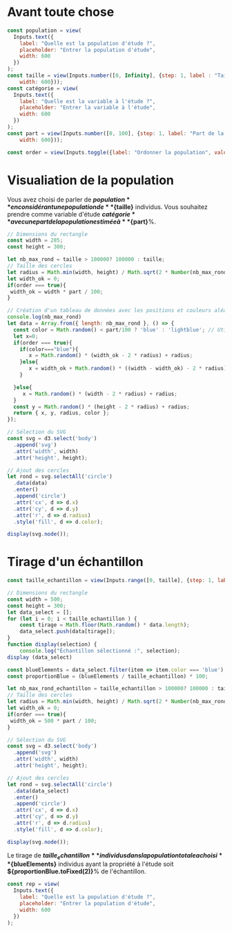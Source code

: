 # Avant toute chose

<div class="grid grid-cols-1">
  <div class="card">

```js
const population = view(
  Inputs.text({
    label: "Quelle est la population d'étude ?",
    placeholder: "Entrer la population d'étude",
    width: 600
  })
);
const taille = view(Inputs.number([0, Infinity], {step: 1, label : "Taille de la popultation", placeholder: "400000",
    width: 600}));
const catégorie = view(
  Inputs.text({
    label: "Quelle est la variable à l'étude ?",
    placeholder: "Entrer la variable à l'étude",
    width: 600
  })
);
const part = view(Inputs.number([0, 100], {step: 1, label: "Part de la population ayant cette caractéristique en %", placeholder: "12",
    width: 600}));

const order = view(Inputs.toggle({label: "Ordonner la population", value: false}));
```
  </div>
</div>


<div class="grid grid-cols-2">
  <div class="card">

# Visualiation de la population

Vous avez choisi de parler de **${population}** en considérant une population de **${taille}** individus. Vous souhaitez prendre comme variable d'étude **${catégorie}** avec une part de la population estimée à **${part}**%.   

```js
// Dimensions du rectangle
const width = 285;
const height = 300;

let nb_max_rond = taille > 100000? 100000 : taille;
// Taille des cercles
let radius = Math.min(width, height) / Math.sqrt(2 * Number(nb_max_rond));
let width_ok = 0;
if(order === true){
 width_ok = width * part / 100;
}

// Création d'un tableau de données avec les positions et couleurs aléatoires
console.log(nb_max_rond)
let data = Array.from({ length: nb_max_rond }, () => {
  const color = Math.random() < part/100 ? 'blue' : 'lightblue'; // Utilisation de 'blue' pour n% et 'lightblue' pour les autres
  let x=0;
  if(order === true){
    if(color==="blue"){
       x = Math.random() * (width_ok - 2 * radius) + radius;
    }else{
       x = width_ok + Math.random() * ((width - width_ok) - 2 * radius) + radius;
    }

  }else{
     x = Math.random() * (width - 2 * radius) + radius;
  }
  const y = Math.random() * (height - 2 * radius) + radius;
  return { x, y, radius, color };
});

// Sélection du SVG
const svg = d3.select('body')
  .append('svg')
  .attr('width', width)
  .attr('height', height);

// Ajout des cercles
let rond = svg.selectAll('circle')
  .data(data)
  .enter()
  .append('circle')
  .attr('cx', d => d.x)
  .attr('cy', d => d.y)
  .attr('r', d => d.radius)  
  .style('fill', d => d.color);

display(svg.node());

```
  </div>
<div class="card">
    
# Tirage d'un échantillon

```js
const taille_echantillon = view(Inputs.range([0, taille], {step: 1, label: "Taille de l'échantillon", placeholder: "1000"}));

// Dimensions du rectangle
const width = 500;
const height = 300;
let data_select = [];
for (let i = 0; i < taille_echantillon ) {
    const tirage = Math.floor(Math.random() * data.length);
    data_select.push(data[tirage]);
}
function display(selection) {
    console.log("Échantillon sélectionné :", selection);
display (data_select)

const blueElements = data_select.filter(item => item.color === 'blue').length;
const proportionBlue = (blueElements / taille_echantillon) * 100;

let nb_max_rond_echantillon = taille_echantillon > 100000? 100000 : taille_echantillon;
// Taille des cercles
let radius = Math.min(width, height) / Math.sqrt(2 * Number(nb_max_rond));
let width_ok = 0;
if(order === true){
 width_ok = 500 * part / 100;
}

// Sélection du SVG
const svg = d3.select('body')
  .append('svg')
  .attr('width', width)
  .attr('height', height);

// Ajout des cercles
let rond = svg.selectAll('circle')
  .data(data_select)
  .enter()
  .append('circle')
  .attr('cx', d => d.x)
  .attr('cy', d => d.y)
  .attr('r', d => d.radius)  
  .style('fill', d => d.color);

display(svg.node());

```
Le tirage de **${taille_echantillon}** individus dans la population totale a choisi **${blueElements}** individus ayant la propriété à l'étude soit **${proportionBlue.toFixed(2)}**% de l'échantillon.

  </div>
</dv>

<div class="grid grid-cols-1">
  <div class = "card">

```js
const rep = view(
  Inputs.text({
    label: "Quelle est la population d'étude ?",
    placeholder: "Entrer la population d'étude",
    width: 600
  })
);